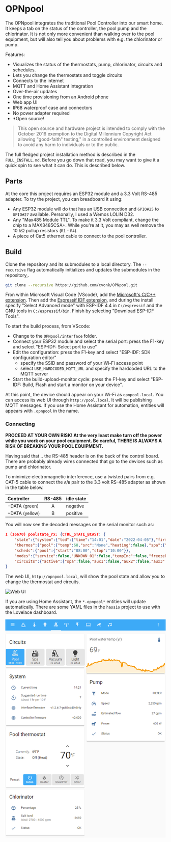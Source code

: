 # OPNpool

The OPNpool integrates the traditional Pool Controller into our smart home. It keeps a tab on the status of the controller, the pool pump and the chlorinator. It is not only more convenient than walking over to the pool equipment, but will also tell you about problems with e.g. the chlorinator or pump. 

Features:

  * Visualizes the status of the thermostats, pump, chlorinator, circuits and schedules.
  * Lets you change the thermostats and toggle circuits
  * Connects to the internet
  * MQTT and Home Assistant integration
  * Over-the-air updates
  * One time provisioning from an Android phone
  * Web app UI
  * IP68 waterproof case and connectors
  * No power adapter required
  * *Open source!

> This open source and hardware project is intended to comply with the October 2016 exemption to the Digital Millennium Copyright Act allowing "good-faith" testing," in a controlled environment designed to avoid any harm to individuals or to the public.

The full fledged project installation method is described in the `FULL_INSTALL.md`. Before you go down that road, you may want to give it a quick spin to see what it can do. This is described below.

## Parts

At the core this project requires an ESP32 module and a 3.3 Volt RS-485 adapter. To try the project, you can breadboard it using:

* Any ESP32 module will do that has an USB connection and `GPIO#25` to `GPIO#27` available. Personally, I used a Wemos LOLIN D32.
* Any "Max485 Module TTL". To make it 3.3 Volt compliant, change the chip to a MAX3485CSA+. While you're at it, you may as well remove the 10 kΩ pullup resistors (`R1` - `R4`).
* A piece of Cat5 ethernet cable to connect to the pool controller.

## Build

Clone the repository and its submodules to a local directory. The `--recursive` flag automatically initializes and updates the submodules in the repository,.

```bash
git clone --recursive https://github.com/cvonk/OPNpool.git
```

Fron within Microsoft Visual Code (VScode), add the [Microsoft's C/C++ extension](https://marketplace.visualstudio.com/items?itemName=ms-vscode.cpptools).  Then add the [Espressif IDF extension](https://marketplace.visualstudio.com/items?itemName=espressif.esp-idf-extension), and during the install specify "Select Advanced mode" with ESP-IDF 4.4 in `C:/espressif` and the GNU tools in `C:/espressif/bin`. Finish by selecting "Download ESP-IDF Tools".

To start the build process, from VScode:

  * Change to the `OPNpool/interface` folder.
  * Connect your ESP32 module and select the serial port: press the F1-key and select "ESP-IDF: Select port to use"
  * Edit the configuration: press the F1-key and select "ESP-IDF: SDK configuration editor"
      * specify the SSID and password of your Wi-Fi access point
      * select `USE_HARDCODED_MQTT_URL` and specify the hardcoded URL to the MQTT server
  * Start the build-upload-monitor cycle: press the F1-key and select "ESP-IDF: Build, Flash and start a monitor on your device".

At this point, the device should appear on your Wi-Fi as `opnpool.local`.  You can access its web UI through `http://pool.local`. It will be publishing MQTT messages. If you use the Home Assistant for automation, entities will appears with `.opnpool` in the name.

### Connecting

**PROCEED AT YOUR OWN RISK! At the very least make turn off the power while you work on your pool equipment. Be careful, THERE IS ALWAYS A RISK OF BREAKING YOUR POOL EQUIPMENT.**

Having said that .. the RS-485 header is on the back of the control board. There are probably already wires connected that go to the devices such as pump and chlorinator.

To minimize electromagnetic interference, use a twisted pairs from e.g. CAT-5 cable to connect the `A`/`B` pair to the 3.3 volt RS-485 adapter as shown in the table below.

| Controller     | RS-485 | idle state |         
|:---------------|:------:|:-----------|
| -DATA (green)  |  A     | negative   |
| +DATA (yellow) |  B     | positive   |

You will now see the decoded messages on the serial monitor such as:

```json
I (16670) poolstate_rx: {CTRL_STATE_BCAST: {
    "state":{"system":{"tod":{"time":"14:01","date":"2022-04-05"},"firmware":"v0.000"},"temps":{"air":69,"solar":80},
    "thermos":{"pool":{"temp":68,"src":"None","heating":false},"spa":{"temp":69,"src":"None","heating":false}},
    "scheds":{"pool":{"start":"08:00","stop":"10:00"}},
    "modes":{"service":false,"UNKOWN_01":false,"tempInc":false,"freezeProt":false,"timeout":false},
    "circuits":{"active":{"spa":false,"aux1":false,"aux2":false,"aux3":false,"ft1":false,"pool":true,"ft2":false,"ft3":false,"ft4":false},"delay":{"spa":false,"aux1":false,"aux2":false,"aux3":false,"ft1":false,"pool":false,"ft2":false,"ft3":false,"ft4":false}}}}
}
```

The web UI, `http://opnpool.local`, will show the pool state and allow you to change the thermostat and circuits.

![Web UI](media/opnpool-web-ui-pool-therm.png)

If you are using Home Assistant, the `*.opnpool*` entities will update automatically. There are some YAML files in the `hassio` project to use with the Lovelace dashboard.

![Hassio UI](media/opnpool-readme-hassio-lovelace.png)